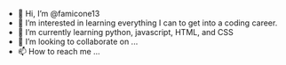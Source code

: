 - 👋 Hi, I’m @famicone13
- 👀 I’m interested in learning everything I can to get into a coding career.
- 🌱 I’m currently learning python, javascript, HTML, and CSS
- 💞️ I’m looking to collaborate on ...
- 📫 How to reach me ...

<!---
famicone13/famicone13 is a ✨ special ✨ repository because its `README.md` (this file) appears on your GitHub profile.
You can click the Preview link to take a look at your changes.
--->
